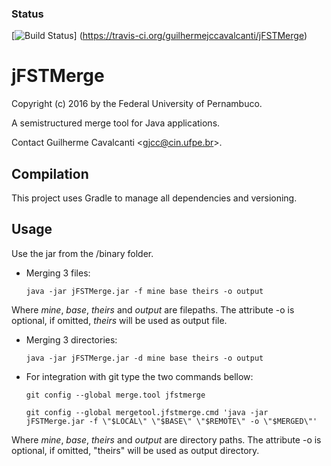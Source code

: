 ### Status
[![Build Status](https://travis-ci.org/guilhermejccavalcanti/jFSTMerge.png)] (https://travis-ci.org/guilhermejccavalcanti/jFSTMerge)

jFSTMerge
========

Copyright (c) 2016 by the Federal University of Pernambuco.

A semistructured merge tool for Java applications.

Contact Guilherme Cavalcanti &lt;<gjcc@cin.ufpe.br>&gt;.

Compilation
-----------
This project uses Gradle to manage all dependencies and versioning. 

Usage
-------------
Use the jar from the /binary folder.

* Merging 3 files:

   `java -jar jFSTMerge.jar -f mine base theirs -o output`

Where *mine*, *base*, *theirs* and *output* are filepaths.
The attribute -o is optional, if omitted, *theirs* will be used as output file.

* Merging 3 directories:

   `java -jar jFSTMerge.jar -d mine base theirs -o output`
 
* For integration with git type the two commands bellow:

   `git config --global merge.tool jfstmerge`
   
   `git config --global mergetool.jfstmerge.cmd 'java -jar jFSTMerge.jar -f \"$LOCAL\" \"$BASE\" \"$REMOTE\" -o \"$MERGED\"'`

Where *mine*, *base*, *theirs* and *output* are directory paths.
The attribute -o is optional, if omitted, "theirs" will be used as output directory.
